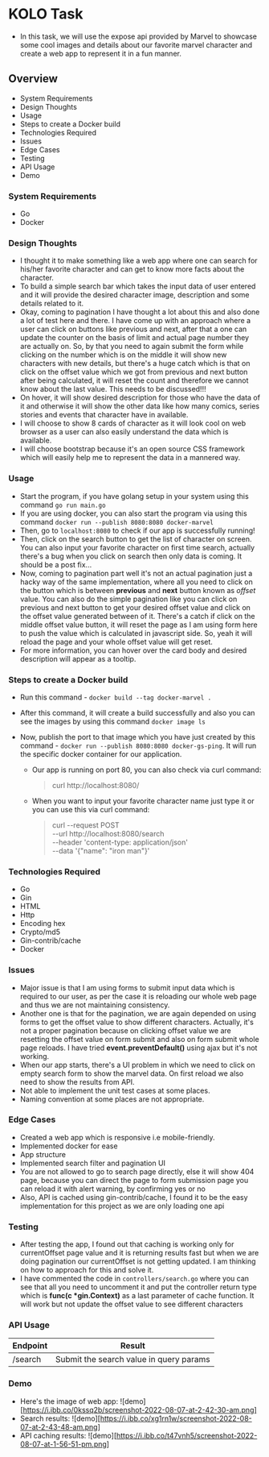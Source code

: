 # KOLO Task

- In this task, we will use the expose api provided by Marvel to showcase some cool images and details about our favorite
  marvel character and create a web app to represent it in a fun manner.

## Overview

- System Requirements
- Design Thoughts
- Usage
- Steps to create a Docker build
- Technologies Required
- Issues
- Edge Cases
- Testing
- API Usage
- Demo

### System Requirements

- Go
- Docker

### Design Thoughts

- I thought it to make something like a web app where one can search for his/her favorite character and can get to know more
  facts about the character.
- To build a simple search bar which takes the input data of user entered and it will provide the desired character image, description and some details related to it.
- Okay, coming to pagination I have thought a lot about this and also done a lot of test here and there. I have come up with an approach where a user can click on buttons like previous and next, after that a one can update the counter on the basis of limit and actual page number they are actually on. So, by that you need to again submit the form while clicking on the number which is on the middle it will show new characters with new details, but there's a huge catch which is that on click on the offset value which we got from previous and next button after being calculated, it will reset the count and therefore we cannot know about
  the last value. This needs to be discussed!!!
- On hover, it will show desired description for those who have the data of it and otherwise it will show the other data like how many comics, series stories and events that character have in available.
- I will choose to show 8 cards of character as it will look cool on web browser as a user can also easily understand the data which is available.
- I will choose bootstrap because it's an open source CSS framework which will easily help me to represent the data in a mannered way.

### Usage

- Start the program, if you have golang setup in your system using this command `go run main.go`
- If you are using docker, you can also start the program via using this command `docker run --publish 8080:8080 docker-marvel`
- Then, go to `localhost:8080` to check if our app is successfully running!
- Then, click on the search button to get the list of character on screen. You can also input your favorite character on first
  time search, actually there's a bug when you click on search then only data is coming. It should be a post fix...
- Now, coming to pagination part well it's not an actual pagination just a hacky way of the same implementation, where all you
  need to click on the button which is between **previous** and **next** button known as _offset_ value. You can also do the simple pagination like you can click on previous and next button to get your desired offset value and click on the offset value generated between of it. There's a catch if click on the middle offset value button, it will reset the page as I am using form here to push the value which is calculated in javascript side. So, yeah it will reload the page and your whole offset value will get reset.
- For more information, you can hover over the card body and desired description will appear as a tooltip.

### Steps to create a Docker build

- Run this command - `docker build --tag docker-marvel .`
- After this command, it will create a build successfully and also you can see the images by using this command `docker image ls`
- Now, publish the port to that image which you have just created by this command - `docker run --publish 8080:8080 docker-gs-ping`. It will run the specific docker container for our application.

  - Our app is running on port 80, you can also check via curl command:

    > curl http://localhost:8080/

  - When you want to input your favorite character name just type it or you can use this via curl command:
    > curl --request POST \
    > --url http://localhost:8080/search \
    > --header 'content-type: application/json' \
    > --data '{"name": "iron man"}'

### Technologies Required

- Go
- Gin
- HTML
- Http
- Encoding hex
- Crypto/md5
- Gin-contrib/cache
- Docker

### Issues

- Major issue is that I am using forms to submit input data which is required to our user, as per the case it is reloading our
  whole web page and thus we are not maintaining consistency.
- Another one is that for the pagination, we are again depended on using forms to get the offset value to show different characters. Actually, it's not a proper pagination because on clicking offset value we are resetting the offset value on form submit and also on form submit whole page reloads. I have tried **event.preventDefault()** using ajax but it's not working.
- When our app starts, there's a UI problem in which we need to click on empty search form to show the marvel data. On first reload we also need to show the results from API.
- Not able to implement the unit test cases at some places.
- Naming convention at some places are not appropriate.

### Edge Cases

- Created a web app which is responsive i.e mobile-friendly.
- Implemented docker for ease
- App structure
- Implemented search filter and pagination UI
- You are not allowed to go to search page directly, else it will show 404 page, because you can direct the page to form submission page you can reload it with alert warning, by confirming yes or no
- Also, API is cached using gin-contrib/cache, I found it to be the easy implementation for this project as we are only loading
  one api

### Testing

- After testing the app, I found out that caching is working only for currentOffset page value and it is returning results fast
  but when we are doing pagination our currentOffset is not getting updated. I am thinking on how to approach for this and solve it.
- I have commented the code in `controllers/search.go` where you can see that all you need to uncomment it and put the controller return type which is **func(c \*gin.Context)** as a last parameter of cache function. It will work but not update the offset value to see different characters

### API Usage

| Endpoint | Result                                  |
| -------- | --------------------------------------- |
| /search  | Submit the search value in query params |

### Demo

- Here's the image of web app: ![demo][https://i.ibb.co/0kssq2b/screenshot-2022-08-07-at-2-42-30-am.png]
- Search results: ![demo][https://i.ibb.co/xg1rn1w/screenshot-2022-08-07-at-2-43-48-am.png]
- API caching results: ![demo][https://i.ibb.co/t47vnh5/screenshot-2022-08-07-at-1-56-51-pm.png]
